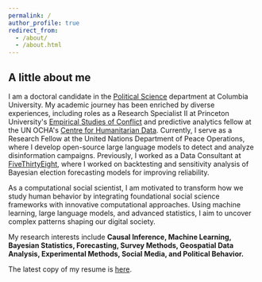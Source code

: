 ```yaml
---
permalink: /
author_profile: true
redirect_from: 
  - /about/
  - /about.html
---
```


<h2> A little about me </h2>

I am a doctoral candidate in the [Political Science](https://polisci.columbia.edu/content/manu-singh) department at Columbia University. My academic journey has been enriched by diverse experiences, including roles as a Research Specialist II at Princeton University's [Empirical Studies of Conflict](https://esoc.princeton.edu/) and predictive analytics fellow at the UN OCHA's [Centre for Humanitarian Data](https://data.humdata.org/). Currently, I serve as a Research Fellow at the United Nations Department of Peace Operations, where I develop open-source large language models to detect and analyze disinformation campaigns. Previously, I worked as a Data Consultant at [FiveThirtyEight](https://projects.fivethirtyeight.com/), where I worked on backtesting and sensitivity analysis of Bayesian election forecasting models for improving reliability.

As a computational social scientist, I am motivated to transform how we study human behavior by integrating foundational social science frameworks with innovative computational approaches. Using machine learning, large language models, and advanced statistics, I aim to uncover complex patterns shaping our digital society.

My research interests include **Causal Inference, Machine Learning, Bayesian Statistics, Forecasting, Survey Methods, Geospatial Data Analysis, Experimental Methods, Social Media, and Political Behavior.**

The latest copy of my resume is [here](https://www.dropbox.com/scl/fi/w03s9afcivt22h49m7z89/MSB_CV_Nov2024.pdf?rlkey=cdss6b26lc03z0v4za102qttm&st=72c7p936&dl=0).


